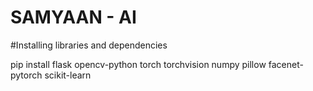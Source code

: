 # SAMYAAN - AI

#Installing libraries and dependencies

pip install flask opencv-python torch torchvision numpy pillow facenet-pytorch scikit-learn
